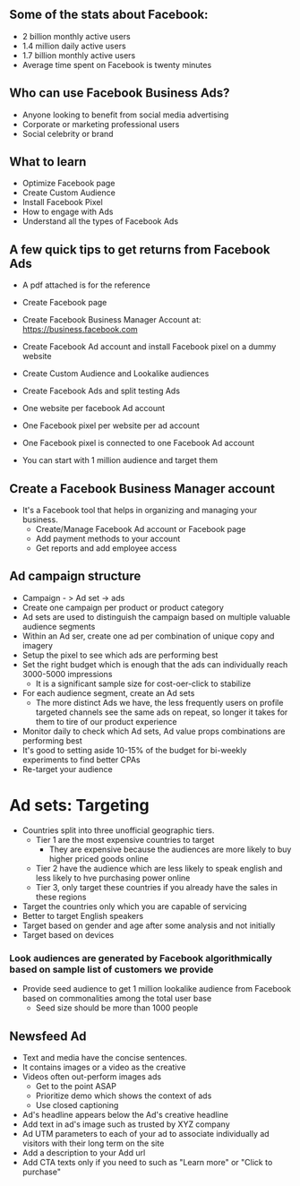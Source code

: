  
## Some of the stats about Facebook:
* 2 billion monthly active users
* 1.4 million daily active users
* 1.7 billion monthly active users
* Average time spent on Facebook is twenty minutes

## Who can use Facebook Business Ads?
* Anyone looking to benefit from social media advertising
* Corporate or marketing professional users
* Social celebrity or brand

## What to learn
* Optimize Facebook page
* Create Custom Audience
* Install Facebook Pixel 
* How to engage with Ads
* Understand all the types of Facebook Ads

## A few quick tips to get returns from Facebook Ads
* A pdf attached is for the reference
* Create Facebook page
* Create Facebook Business Manager Account at: https://business.facebook.com
* Create Facebook Ad account and install Facebook pixel on a dummy website
* Create Custom Audience and Lookalike audiences
* Create Facebook Ads and split testing Ads
  
* One website per facebook Ad account
* One Facebook pixel per website per ad account
* One Facebook pixel is connected to one Facebook Ad account
* You can start with 1 million audience and target them

## Create a Facebook Business Manager account
* It's a Facebook tool that helps in organizing and managing your business. 
  * Create/Manage Facebook Ad account or Facebook page 
  * Add payment methods to your account
  * Get reports and add employee access

## Ad campaign structure
* Campaign - > Ad set -> ads
* Create one campaign per product or product category
* Ad sets are used to distinguish the campaign based on multiple valuable audience segments
* Within an Ad ser, create one ad per combination of unique copy and imagery
* Setup the pixel to see which ads are performing best 
* Set the right budget which is enough that the ads can individually reach 3000-5000 impressions
  * It is a significant sample size for cost-oer-click to stabilize
* For each audience segment, create an Ad sets
  * The more distinct Ads we have, the less frequently users on profile targeted channels see the same ads on repeat, so longer it takes for them to tire of our product experience
* Monitor daily to check which Ad sets, Ad value props combinations are performing best
* It's good to setting aside 10-15% of the budget for bi-weekly experiments to find better CPAs
* Re-target your audience

# Ad sets: Targeting
* Countries split into three unofficial geographic tiers.
  * Tier 1 are the most expensive countries to target 
    * They are expensive because the audiences are more likely to buy higher priced goods online
  * Tier 2 have the audience which are less likely to speak english and less likely to hve purchasing power online
  * Tier 3, only target these countries if you already have the sales in these regions
* Target the countries only which you are capable of servicing 
* Better to target English speakers 
* Target based on gender and age after some analysis and not initially 
* Target based on devices

### Look audiences are generated by Facebook algorithmically based on sample list of customers we provide

* Provide seed audience to get 1 million lookalike audience from Facebook based on commonalities among the total user base
  * Seed size should be more than 1000 people 

## Newsfeed Ad
* Text and media have the concise sentences.
* It contains images or a video as the creative
* Videos often out-perform images ads
  * Get to the point ASAP 
  * Prioritize demo which shows the context of ads 
  * Use closed captioning
* Ad's headline appears below the Ad's creative headline
* Add text in ad's image such as trusted by XYZ company
* Ad UTM parameters to each of your ad to associate individually ad visitors with their long term on the site
* Add a description to your Add url
* Add CTA texts only if you need to such as "Learn more" or "Click to purchase"
  
